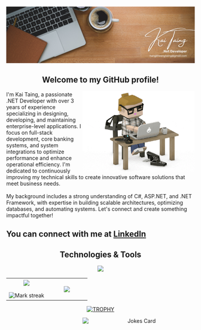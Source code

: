 <!-- ![MasterHead](https://developers.giphy.com/branch/master/static/api-512d36c09662682717108a38bbb5c57d.gif) -->
![MasterHead](./assets/gh-header-image.png)

<div>

  <h2 align="center">Welcome to my GitHub profile!</h2>
  <div>
    <div width="49%">
      <img align="right" alt="Coding" width="300" src="./assets/developer-dev.gif">
    </div>
    <div align="left" width="49%">
      <p>
        I'm Kai Taing, a passionate .NET Developer with over 3 years of experience specializing in designing, developing, and maintaining enterprise-level applications. I focus on full-stack development, core banking systems, and system integrations to optimize performance and enhance operational efficiency. I'm dedicated to continuously improving my technical skills to create innovative software solutions that meet business needs.<br><br>
        My background includes a strong understanding of C#, ASP.NET, and .NET Framework, with expertise in building scalable architectures, optimizing databases, and automating systems. Let's connect and create something impactful together!
      </p>
    </div>
  </div>

</div>

## You can connect with me at [LinkedIn](https://www.linkedin.com/in/hang-kheang-taing)

<div>
  <h2 align="center">Technologies & Tools</h2>
  <p align="center">
    <a href="https://skillicons.dev">
      <img src="https://skillicons.dev/icons?i=cs,dotnet,angular,github,git,aws,azure,docker,js,css,html,mysql,postgres,mongodb,bun"/>
    </a>
  </p>
</div>

<!--- stats & Trophy (start) -->
<p align="center">
  <!--- stats (start) -->
  <table align="center">
  <tr border="0">
  <td width="50%" align="center">
    
  <img  align="center"  src="https://github-readme-stats.vercel.app/api?username=Kheang1409&theme=dark&show_icons=true&count_private=true&hide_border=true" />
  <br></br>
  <img  title="🔥 Get streak stats for your profile at git.io/streak-stats" alt="Mark streak" src="https://github-readme-streak-stats.herokuapp.com/?user=Kheang1409&theme=dark&hide_border=true"> 
  </td>

  <td width="50%" align="center">

  <img  align="center"  src="https://github-readme-stats.anuraghazra1.vercel.app/api/top-langs/?username=Kheang1409&theme=dark&hide_border=true&no-bg=true&no-frame=true&langs_count=10"/>
    
  </td>
  </tr>
  </table>
  <!--- stats (end) -->

  <!--- trophy (start) -->
  <div align=center>
    <a href="https://github.com/ryo-ma/github-profile-trophy" title="Go to Source">
        <img align="center" width=84% src="https://github-profile-trophy.vercel.app/?username=Kheang1409&theme=tokyonight&row=1&column=6&margin-h=15&margin-w=15&no-bg=true" alt="TROPHY" />
      </a>
    
  </div>
</p>  

<div align=center>
    <img align="right" width="300" src="https://readme-jokes.vercel.app/api?hideborder&theme=cobalt" alt="Jokes Card" />
</div>

